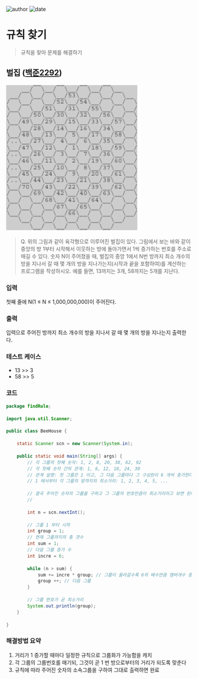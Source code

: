 ﻿
![author](https://img.shields.io/badge/author-daesungRa-lightgray.svg?style=flat-square)
![date](https://img.shields.io/badge/date-190101-lightgray.svg?style=flat-square)

# 규칙 찾기
> 규칙을 찾아 문제를 해결하기

## 벌집  ([백준2292])

![BeeHouse](https://github.com/daesungRa/MyStudy/blob/master/imgs/BeeHouse.PNG)

>Q. 위의 그림과 같이 육각형으로 이루어진 벌집이 있다. 그림에서 보는 바와 같이 중앙의 방 1부터 시작해서 이웃하는 방에 돌아가면서 1씩 증가하는 번호를 주소로 매길 수 있다. 숫자 N이 주어졌을 때, 벌집의 중앙 1에서 N번 방까지 최소 개수의 방을 지나서 갈 때 몇 개의 방을 지나가는지(시작과 끝을 포함하여)를 계산하는 프로그램을 작성하시오. 예를 들면, 13까지는 3개, 58까지는 5개를 지난다.

### 입력

첫째 줄에 N(1 ≤ N ≤ 1,000,000,000)이 주어진다.

### 출력

입력으로 주어진 방까지 최소 개수의 방을 지나서 갈 때 몇 개의 방을 지나는지 출력한다.

### 테스트 케이스

- 13 >> 3
- 58 >> 5

### 코드

```JAVA
package findRule;

import java.util.Scanner;

public class BeeHouse {

	static Scanner scn = new Scanner(System.in);
	
	public static void main(String[] args) {
		// 각 그룹의 첫째 숫자: 1, 2, 8, 20, 38, 62, 92
		// 각 첫째 숫자 간의 관계: 1, 6, 12, 18, 24, 30
		// 관계 설명: 첫 그룹은 1 이고, 그 다음 그룹마다 그 구성원이 6 개씩 증가한다
		// 1 에서부터 각 그룹의 방까지의 최소거리: 1, 2, 3, 4, 5, ...
		
		// 결국 주어진 숫자의 그룹을 구하고 그 그룹의 번호만큼이 최소거리라고 보면 된다
		// 
		
		int n = scn.nextInt();
		
		// 그룹 1 부터 시작
		int group = 1;
		// 현재 그룹까지의 총 갯수
		int sum = 1;
		// 다음 그룹 증가 수
		int incre = 6;
		
		while (n > sum) {
			sum += incre * group; // 그룹이 올라갈수록 6의 배수만큼 멤버개수 증가
			group ++; // 다음 그룹
		}
		
		// 그룹 번호가 곧 최소거리
		System.out.println(group);
	}
	
}
```

### 해결방법 요약

1. 거리가 1 증가할 때마다 일정한 규칙으로 그룹화가 가능함을 캐치
2. 각 그룹의 그룹번호를 매기되, 그것이 곧 1 번 방으로부터의 거리가 되도록 맞춘다
3. 규칙에 따라 주어진 숫자의 소속그룹을 구하여 그대로 출력하면 완료

[백준2292]: https://www.acmicpc.net/problem/2292


